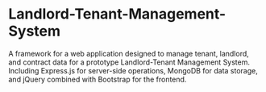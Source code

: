 # Landlord-Tenant-Management-System
A framework for a web application designed to manage tenant, landlord, and contract data for a prototype Landlord-Tenant Management System.  Including Express.js for server-side operations, MongoDB for data storage, and jQuery combined with Bootstrap for the frontend.

